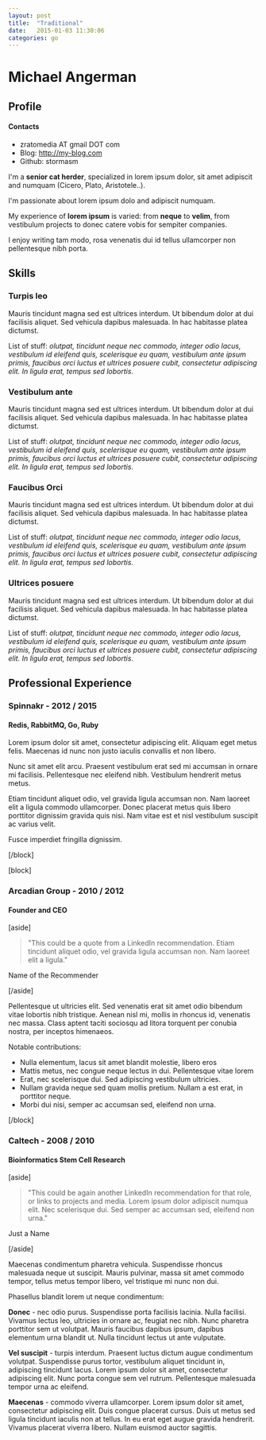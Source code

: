 ```yaml
---
layout: post
title:  "Traditional"
date:   2015-01-03 11:30:06
categories: go
---
```


# Michael Angerman

## Profile




#### Contacts
- zratomedia AT gmail DOT com
- Blog: http://my-blog.com
- Github: stormasm




I'm a **senior cat herder**, specialized in lorem ipsum dolor, sit amet adipiscit and numquam (Cicero, Plato, Aristotele..).

I'm passionate about lorem ipsum dolo and adipiscit numquam.

My experience of **lorem ipsum** is varied: from **neque** to **velim**, from vestibulum projects to donec catere vobis for sempiter companies.

I enjoy writing tam modo, rosa venenatis dui id tellus ullamcorper non pellentesque nibh porta.



## Skills

### Turpis leo

Mauris tincidunt magna sed est ultrices interdum. Ut bibendum dolor at dui facilisis aliquet. Sed vehicula dapibus malesuada. In hac habitasse platea dictumst.

List of stuff: *olutpat, tincidunt neque nec commodo, integer odio lacus, vestibulum id eleifend quis, scelerisque eu quam, vestibulum ante ipsum primis, faucibus orci luctus et ultrices posuere cubit, consectetur adipiscing elit. In ligula erat, tempus sed lobortis*.

### Vestibulum ante

Mauris tincidunt magna sed est ultrices interdum. Ut bibendum dolor at dui facilisis aliquet. Sed vehicula dapibus malesuada. In hac habitasse platea dictumst.

List of stuff: *olutpat, tincidunt neque nec commodo, integer odio lacus, vestibulum id eleifend quis, scelerisque eu quam, vestibulum ante ipsum primis, faucibus orci luctus et ultrices posuere cubit, consectetur adipiscing elit. In ligula erat, tempus sed lobortis*.

### Faucibus Orci

Mauris tincidunt magna sed est ultrices interdum. Ut bibendum dolor at dui facilisis aliquet. Sed vehicula dapibus malesuada. In hac habitasse platea dictumst.

List of stuff: *olutpat, tincidunt neque nec commodo, integer odio lacus, vestibulum id eleifend quis, scelerisque eu quam, vestibulum ante ipsum primis, faucibus orci luctus et ultrices posuere cubit, consectetur adipiscing elit. In ligula erat, tempus sed lobortis*.

### Ultrices posuere

Mauris tincidunt magna sed est ultrices interdum. Ut bibendum dolor at dui facilisis aliquet. Sed vehicula dapibus malesuada. In hac habitasse platea dictumst.

List of stuff: *olutpat, tincidunt neque nec commodo, integer odio lacus, vestibulum id eleifend quis, scelerisque eu quam, vestibulum ante ipsum primis, faucibus orci luctus et ultrices posuere cubit, consectetur adipiscing elit. In ligula erat, tempus sed lobortis*.


## Professional Experience

### Spinnakr - 2012 / 2015
#### Redis, RabbitMQ, Go, Ruby

Lorem ipsum dolor sit amet, consectetur adipiscing elit. Aliquam eget metus felis. Maecenas id nunc non justo iaculis convallis et non libero.

Nunc sit amet elit arcu. Praesent vestibulum erat sed mi accumsan in ornare mi facilisis. Pellentesque nec eleifend nibh. Vestibulum hendrerit metus metus.

Etiam tincidunt aliquet odio, vel gravida ligula accumsan non. Nam laoreet elit a ligula commodo ullamcorper. Donec placerat metus quis libero porttitor dignissim gravida quis nisi. Nam vitae est et nisl vestibulum suscipit ac varius velit.

Fusce imperdiet fringilla dignissim.

[/block]

[block]

### Arcadian Group - 2010 / 2012
#### Founder and CEO

[aside]

> "This could be a quote from a LinkedIn recommendation. Etiam tincidunt aliquet odio, vel gravida ligula accumsan non. Nam laoreet elit a ligula."

Name of the Recommender

[/aside]

Pellentesque ut ultricies elit. Sed venenatis erat sit amet odio bibendum vitae lobortis nibh tristique. Aenean nisl mi, mollis in rhoncus id, venenatis nec massa. Class aptent taciti sociosqu ad litora torquent per conubia nostra, per inceptos himenaeos.

Notable contributions:
- Nulla elementum, lacus sit amet blandit molestie, libero eros
- Mattis metus, nec congue neque lectus in dui. Pellentesque vitae lorem
- Erat, nec scelerisque dui. Sed adipiscing vestibulum ultricies.
- Nullam gravida neque sed quam mollis pretium. Nullam a est erat, in porttitor neque.
- Morbi dui nisi, semper ac accumsan sed, eleifend non urna.

[/block]

### Caltech - 2008 / 2010
#### Bioinformatics Stem Cell Research


[aside]

> "This could be again another LinkedIn recommendation for that role, or links to projects and media. Lorem ipsum dolor adipiscit numqua elit. Nec scelerisque dui. Sed semper ac accumsan sed, eleifend non urna."

Just a Name

[/aside]

Maecenas condimentum pharetra vehicula. Suspendisse rhoncus malesuada neque ut suscipit. Mauris pulvinar, massa sit amet commodo tempor, tellus metus tempor libero, vel tristique mi nunc non dui.

Phasellus blandit lorem ut neque condimentum:

**Donec** - nec odio purus. Suspendisse porta facilisis lacinia. Nulla facilisi. Vivamus lectus leo, ultricies in ornare ac, feugiat nec nibh. Nunc pharetra porttitor sem ut volutpat. Mauris faucibus dapibus ipsum, dapibus elementum urna blandit ut. Nulla tincidunt lectus ut ante vulputate.

**Vel suscipit** - turpis interdum. Praesent luctus dictum augue condimentum volutpat. Suspendisse purus tortor, vestibulum aliquet tincidunt in, adipiscing tincidunt lacus. Lorem ipsum dolor sit amet, consectetur adipiscing elit. Nunc porta congue sem vel rutrum. Pellentesque malesuada tempor urna ac eleifend.

**Maecenas** - commodo viverra ullamcorper. Lorem ipsum dolor sit amet, consectetur adipiscing elit. Duis congue placerat cursus. Duis ut metus sed ligula tincidunt iaculis non at tellus. In eu erat eget augue gravida hendrerit. Vivamus placerat viverra libero. Nullam euismod auctor sagittis.
